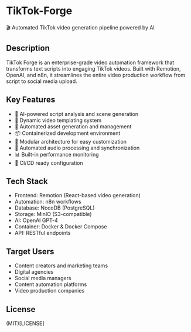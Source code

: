 # TikTok-Forge
🎬 Automated TikTok video generation pipeline powered by AI

## Description
TikTok Forge is an enterprise-grade video automation framework that transforms text scripts into engaging TikTok videos. Built with Remotion, OpenAI, and n8n, it streamlines the entire video production workflow from script to social media upload.

## Key Features
- 🤖 AI-powered script analysis and scene generation
- 🎨 Dynamic video templating system
- 🔄 Automated asset generation and management
- 📦 Containerized development environment
- 🔌 Modular architecture for easy customization
- 🎵 Automated audio processing and synchronization
- 📊 Built-in performance monitoring
- 🔄 CI/CD ready configuration

## Tech Stack
- Frontend: Remotion (React-based video generation)
- Automation: n8n workflows
- Database: NocoDB (PostgreSQL)
- Storage: MinIO (S3-compatible)
- AI: OpenAI GPT-4
- Container: Docker & Docker Compose
- API: RESTful endpoints

## Target Users
- Content creators and marketing teams
- Digital agencies
- Social media managers
- Content automation platforms
- Video production companies

## License
(MIT)[LICENSE]
